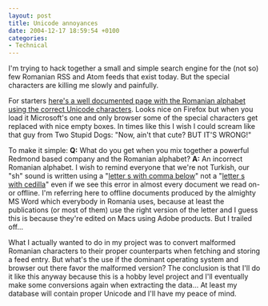 ```yaml
---
layout: post
title: Unicode annoyances
date: 2004-12-17 18:59:54 +0100
categories:
- Technical
---
```

I'm trying to hack together a small and simple search engine for the (not so) few Romanian RSS and Atom feeds that exist today. But the special characters are killing me slowly and painfully.

For starters <a href="http://bucovina.chem.tue.nl/page_8.htm">here's a well documented page with the Romanian alphabet using the correct Unicode characters</a>. Looks nice on Firefox but when you load it Microsoft's one and only browser some of the special characters get replaced with nice empty boxes. In times like this I wish I could scream like that guy from Two Stupid Dogs: "Now, ain't that cute? BUT IT'S WRONG!"

To make it simple: <strong>Q:</strong> What do you get when you mix together a powerful Redmond based company and the Romanian alphabet? <strong>A:</strong> An incorrect Romanian alphabet. I wish to remind everyone that we're not Turkish, our "sh" sound is written using a "<a href="http://www.eki.ee/letter/chardata.cgi?ucode=0219">letter s with  comma below</a>" not a "<a href="http://www.eki.ee/letter/chardata.cgi?ucode=015F">letter s with cedilla</a>" even if we see this error in almost every document we read on- or offline. I'm referring here to offline documents produced by the almighty MS Word which everybody in Romania uses, because at least the publications (or most of them) use the right version of the letter and I guess this is because they're edited on Macs using Adobe products. But I trailed off...

What I actually wanted to do in my project was to convert malformed Romanian characters to their proper counterparts when fetching and storing a feed entry. But what's the use if the dominant operating system and browser out there favor the malformed version? The conclusion is that I'll do it like this anyway because this is a hobby level project and I'll eventually make some conversions again when extracting the data... At least my database will contain proper Unicode and I'll have my peace of mind.
